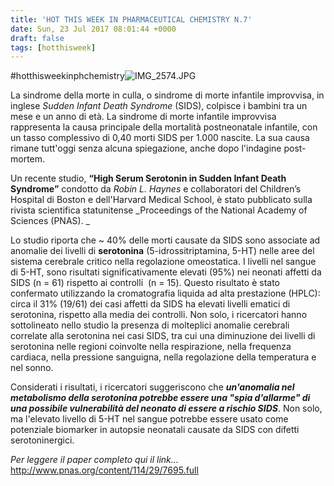 ```yaml
---
title: 'HOT THIS WEEK IN PHARMACEUTICAL CHEMISTRY N.7'
date: Sun, 23 Jul 2017 08:01:44 +0000
draft: false
tags: [hotthisweek]
---
```


#hotthisweekinphchemistry![IMG_2574.JPG](/img/hot-this-week-in-pharmaceutical-chemistry-n-7.md/img_2574.jpg)

La sindrome della morte in culla, o sindrome di morte infantile improvvisa, in inglese _Sudden Infant Death Syndrome_ (SIDS), colpisce i bambini tra un mese e un anno di età. La sindrome di morte infantile improvvisa rappresenta la causa principale della mortalità postneonatale infantile, con un tasso complessivo di 0,40 morti SIDS per 1.000 nascite. La sua causa rimane tutt'oggi senza alcuna spiegazione, anche dopo l'indagine post-mortem.

Un recente studio, **“High Serum Serotonin in Sudden Infant Death Syndrome”** condotto da _Robin L. Haynes_ e collaboratori del Children’s Hospital di Boston e dell'Harvard Medical School, è stato pubblicato sulla rivista scientifica statunitense _Proceedings of the National Academy of Sciences (PNAS). _

Lo studio riporta che ~ 40% delle morti causate da SIDS sono associate ad anomalie dei livelli di **serotonina** (5-idrossitriptamina, 5-HT) nelle aree del sistema cerebrale critico nella regolazione omeostatica. I livelli nel sangue di 5-HT, sono risultati significativamente elevati (95%) nei neonati affetti da SIDS (n = 61) rispetto ai controlli  (n = 15). Questo risultato è stato confermato utilizzando la cromatografia liquida ad alta prestazione (HPLC): circa il 31% (19/61) dei casi affetti da SIDS ha elevati livelli ematici di serotonina, rispetto alla media dei controlli. Non solo, i ricercatori hanno sottolineato nello studio la presenza di molteplici anomalie cerebrali correlate alla serotonina nei casi SIDS, tra cui una diminuzione dei livelli di serotonina nelle regioni coinvolte nella respirazione, nella frequenza cardiaca, nella pressione sanguigna, nella regolazione della temperatura e nel sonno.

Considerati i risultati, i ricercatori suggeriscono che _**un'anomalia nel metabolismo della serotonina potrebbe essere una "spia d'allarme" di una possibile vulnerabilità del neonato di essere a rischio SIDS**_. Non solo, ma l'elevato livello di 5-HT nel sangue potrebbe essere usato come potenziale biomarker in autopsie neonatali causate da SIDS con difetti serotoninergici.

_Per leggere il paper completo qui il link…_ http://www.pnas.org/content/114/29/7695.full
